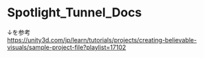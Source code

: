 # Spotlight_Tunnel_Docs
↓を参考  
https://unity3d.com/jp/learn/tutorials/projects/creating-believable-visuals/sample-project-file?playlist=17102
